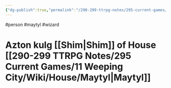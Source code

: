 ```yaml
---
{"dg-publish":true,"permalink":"/290-299-ttrpg-notes/295-current-games/11-weeping-city/wiki/person/azton/"}
---
```



#person #maytyl #wizard 

# Azton kulg [[Shim\|Shim]] of House [[290-299 TTRPG Notes/295 Current Games/11 Weeping City/Wiki/House/Maytyl\|Maytyl]]